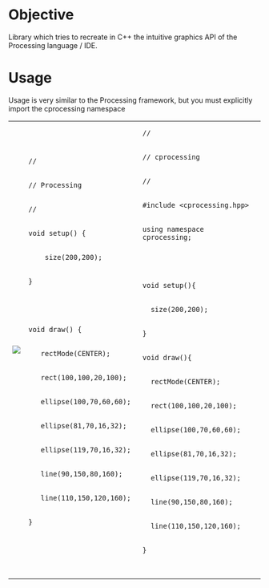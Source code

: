 # Objective #
Library which tries to recreate in C++ the intuitive graphics API of the Processing language / IDE.

# Usage #
Usage is very similar to the Processing framework, but you must explicitly import the cprocessing namespace
<table>
<tr>
<td>
<img src='http://www.processing.org/learning/drawing/imgs/1.11.jpg' />
</td>
<td>
<pre><code>//<br>
// Processing <br>
//<br>
void setup() {<br>
    size(200,200);<br>
}<br>
<br>
void draw() {<br>
   rectMode(CENTER);<br>
   rect(100,100,20,100);<br>
   ellipse(100,70,60,60);<br>
   ellipse(81,70,16,32); <br>
   ellipse(119,70,16,32); <br>
   line(90,150,80,160);<br>
   line(110,150,120,160);<br>
}<br>
</code></pre>
</td>
<td>
<pre><code>// <br>
// cprocessing <br>
//<br>
#include &lt;cprocessing.hpp&gt;<br>
using namespace cprocessing;<br>
<br>
void setup(){<br>
  size(200,200);<br>
}<br>
void draw(){<br>
  rectMode(CENTER);<br>
  rect(100,100,20,100);<br>
  ellipse(100,70,60,60);<br>
  ellipse(81,70,16,32); <br>
  ellipse(119,70,16,32); <br>
  line(90,150,80,160);<br>
  line(110,150,120,160);<br>
}<br>
</code></pre>
</td>
</tr>
</table>
